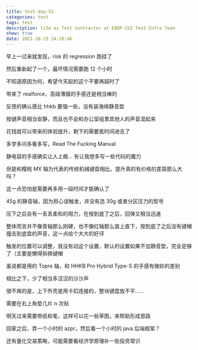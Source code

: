 ```yaml
---
title: test-day-52
categories: test
tags: test
description: life as Test Contractor at EADP-C&I Test-Infra Team
show: true
date: 2021-10-25 14:10:46
---
```

早上一过来就发现，risk 的 regression 跑挂了

然后重新起了一个，最坏情况需要跑 12 个小时

不知道原因为何，希望今天起的这个不要再超时了

带来了 realforce，高级薄膜的手感还是相当棒的

反馈的确认感比 hhkb 要强一些，没有装海绵静音垫

按键声音相当安静，而且也不会和办公室组里其他人的声音混起来

花钱就可以带来的体验提升，剩下的需要氪时间进去了

多学多问多看多写，Read The Fucking Manual

静电容的手感确实让人上瘾... 有让我想多写一些代码的魔力

但是和樱桃 MX 轴为代表的传统机械键盘相比，提升真的有价格的差距那么大吗？

这一点恐怕是需要再多用一段时间才能确认了

45g 的静音轴，因为担心误触发，并没有选 30g 或者分区压力的型号

压下之后会有一丢丢柔和的阻力，在按到底了之后，回弹又相当迅速

整体而言并不像青轴那么刚硬，也不像红轴那么直上直下，按到底了之后没有键帽撞击到底盘的声音，这一点给个大大的好评

触发的位置可以调整，我没有动这个设置，默认的设置如果不加静音垫，完全足够了（主要是懒得拆换键帽

虽说都是用的 Topre 轴，和 HHKB Pro Hybrid Type-S 的手感有微妙的差别

相比之下，少了相当多涩涩的沙沙声

很不爽的是，上下外壳是用卡扣连接的，整块键盘放不平……

需要在右上角垫几片 n 次贴

明天过来需要带纸和笔，这样可以花一些草图，来帮助形成思路

回家之后，弄一个小时的 azpr，然后看一个小时的 java 后端框架？

还有量化交易策略，可能需要看经济学原理补一些投资常识